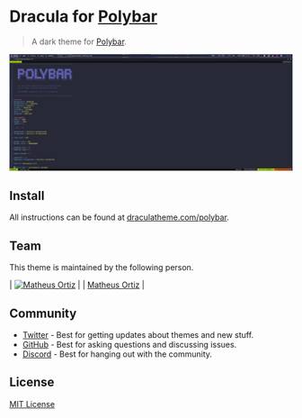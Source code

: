 # Dracula for [Polybar](https://github.com/polybar/polybar)

> A dark theme for [Polybar](https://github.com/polybar/polybar).

![Screenshot](./screenshot.png)

## Install

All instructions can be found at [draculatheme.com/polybar](https://draculatheme.com/polybar).

## Team

This theme is maintained by the following person.

| [![Matheus Ortiz](https://github.com/matheusortiz.png?size=100)](https://github.com/matheusortiz) |
| [Matheus Ortiz](https://github.com/matheusortiz)                                               |

## Community

- [Twitter](https://twitter.com/draculatheme) - Best for getting updates about themes and new stuff.
- [GitHub](https://github.com/dracula/dracula-theme/discussions) - Best for asking questions and discussing issues.
- [Discord](https://draculatheme.com/discord-invite) - Best for hanging out with the community.

## License

[MIT License](./LICENSE)
